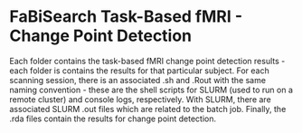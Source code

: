 # FaBiSearch Task-Based fMRI - Change Point Detection

Each folder contains the task-based fMRI change point detection results - each folder is contains the results for that particular subject. For each scanning session, there is an associated .sh and .Rout with the same naming convention - these are the shell scripts for SLURM (used to run on a remote cluster) and console logs, respectively. With SLURM, there are associated SLURM .out files which are related to the batch job. Finally, the .rda files contain the results for change point detection.